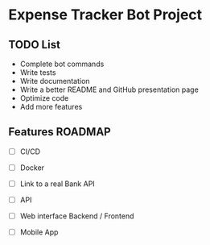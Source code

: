 # Expense Tracker Bot Project

## TODO List

- Complete bot commands
- Write tests
- Write documentation
- Write a better README and GitHub presentation page
- Optimize code
- Add more features

## Features ROADMAP

- [ ] CI/CD
- [ ] Docker
- [ ] Link to a real Bank API
- [ ] API
- [ ] Web interface Backend / Frontend
- [ ] Mobile App


